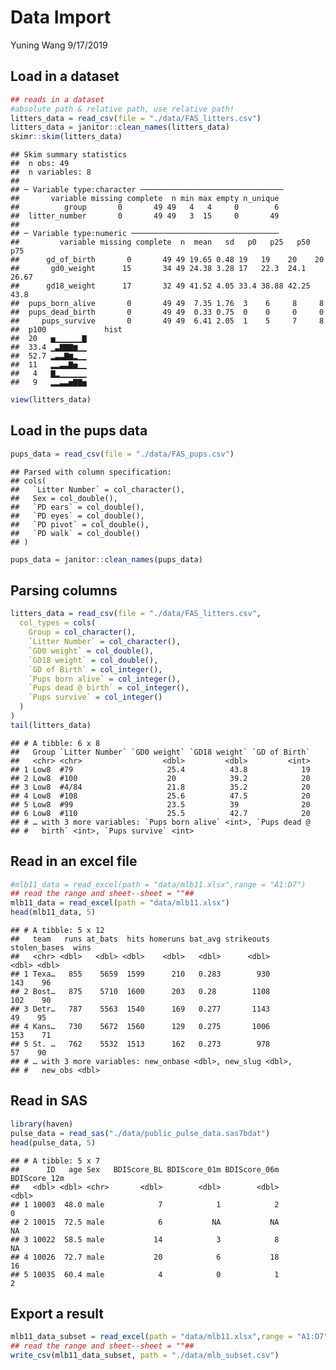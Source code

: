 Data Import
================
Yuning Wang
9/17/2019

## Load in a dataset

``` r
## reads in a dataset
#absolute path & relative path, use relative path!
litters_data = read_csv(file = "./data/FAS_litters.csv")
litters_data = janitor::clean_names(litters_data)
skimr::skim(litters_data) 
```

    ## Skim summary statistics
    ##  n obs: 49 
    ##  n variables: 8 
    ## 
    ## ─ Variable type:character ────────────────────────────────
    ##       variable missing complete  n min max empty n_unique
    ##          group       0       49 49   4   4     0        6
    ##  litter_number       0       49 49   3  15     0       49
    ## 
    ## ─ Variable type:numeric ─────────────────────────────────
    ##         variable missing complete  n  mean   sd   p0   p25   p50   p75
    ##      gd_of_birth       0       49 49 19.65 0.48 19   19    20    20   
    ##       gd0_weight      15       34 49 24.38 3.28 17   22.3  24.1  26.67
    ##      gd18_weight      17       32 49 41.52 4.05 33.4 38.88 42.25 43.8 
    ##  pups_born_alive       0       49 49  7.35 1.76  3    6     8     8   
    ##  pups_dead_birth       0       49 49  0.33 0.75  0    0     0     0   
    ##     pups_survive       0       49 49  6.41 2.05  1    5     7     8   
    ##  p100             hist
    ##  20   ▅▁▁▁▁▁▁▇
    ##  33.4 ▁▃▇▇▇▆▁▁
    ##  52.7 ▂▃▃▇▆▂▁▁
    ##  11   ▂▂▃▃▇▅▁▁
    ##   4   ▇▂▁▁▁▁▁▁
    ##   9   ▂▂▃▃▅▇▇▅

``` r
view(litters_data)
```

## Load in the pups data

``` r
pups_data = read_csv(file = "./data/FAS_pups.csv")
```

    ## Parsed with column specification:
    ## cols(
    ##   `Litter Number` = col_character(),
    ##   Sex = col_double(),
    ##   `PD ears` = col_double(),
    ##   `PD eyes` = col_double(),
    ##   `PD pivot` = col_double(),
    ##   `PD walk` = col_double()
    ## )

``` r
pups_data = janitor::clean_names(pups_data)
```

## Parsing columns

``` r
litters_data = read_csv(file = "./data/FAS_litters.csv",
  col_types = cols(
    Group = col_character(),
    `Litter Number` = col_character(),
    `GD0 weight` = col_double(),
    `GD18 weight` = col_double(),
    `GD of Birth` = col_integer(),
    `Pups born alive` = col_integer(),
    `Pups dead @ birth` = col_integer(),
    `Pups survive` = col_integer()
  )
)
tail(litters_data)
```

    ## # A tibble: 6 x 8
    ##   Group `Litter Number` `GD0 weight` `GD18 weight` `GD of Birth`
    ##   <chr> <chr>                  <dbl>         <dbl>         <int>
    ## 1 Low8  #79                     25.4          43.8            19
    ## 2 Low8  #100                    20            39.2            20
    ## 3 Low8  #4/84                   21.8          35.2            20
    ## 4 Low8  #108                    25.6          47.5            20
    ## 5 Low8  #99                     23.5          39              20
    ## 6 Low8  #110                    25.5          42.7            20
    ## # … with 3 more variables: `Pups born alive` <int>, `Pups dead @
    ## #   birth` <int>, `Pups survive` <int>

## Read in an excel file

``` r
#mlb11_data = read_excel(path = "data/mlb11.xlsx",range = "A1:D7")  
## read the range and sheet--sheet = ""##
mlb11_data = read_excel(path = "data/mlb11.xlsx")
head(mlb11_data, 5)
```

    ## # A tibble: 5 x 12
    ##   team   runs at_bats  hits homeruns bat_avg strikeouts stolen_bases  wins
    ##   <chr> <dbl>   <dbl> <dbl>    <dbl>   <dbl>      <dbl>        <dbl> <dbl>
    ## 1 Texa…   855    5659  1599      210   0.283        930          143    96
    ## 2 Bost…   875    5710  1600      203   0.28        1108          102    90
    ## 3 Detr…   787    5563  1540      169   0.277       1143           49    95
    ## 4 Kans…   730    5672  1560      129   0.275       1006          153    71
    ## 5 St. …   762    5532  1513      162   0.273        978           57    90
    ## # … with 3 more variables: new_onbase <dbl>, new_slug <dbl>,
    ## #   new_obs <dbl>

## Read in SAS

``` r
library(haven)
pulse_data = read_sas("./data/public_pulse_data.sas7bdat")
head(pulse_data, 5)
```

    ## # A tibble: 5 x 7
    ##      ID   age Sex   BDIScore_BL BDIScore_01m BDIScore_06m BDIScore_12m
    ##   <dbl> <dbl> <chr>       <dbl>        <dbl>        <dbl>        <dbl>
    ## 1 10003  48.0 male            7            1            2            0
    ## 2 10015  72.5 male            6           NA           NA           NA
    ## 3 10022  58.5 male           14            3            8           NA
    ## 4 10026  72.7 male           20            6           18           16
    ## 5 10035  60.4 male            4            0            1            2

## Export a result

``` r
mlb11_data_subset = read_excel(path = "data/mlb11.xlsx",range = "A1:D7")  
## read the range and sheet--sheet = ""##
write_csv(mlb11_data_subset, path = "./data/mlb_subset.csv")
```
